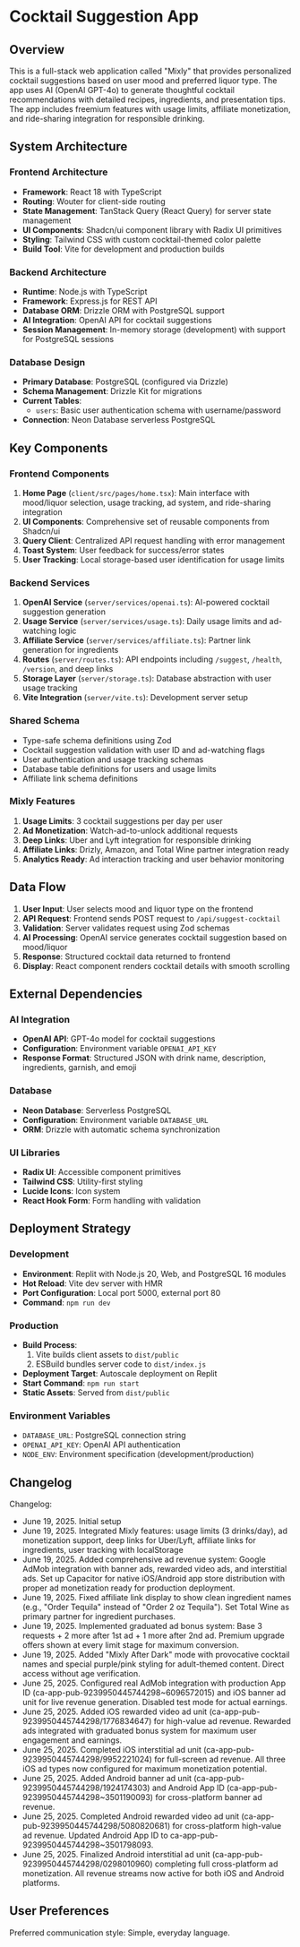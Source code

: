 # Cocktail Suggestion App

## Overview

This is a full-stack web application called "Mixly" that provides personalized cocktail suggestions based on user mood and preferred liquor type. The app uses AI (OpenAI GPT-4o) to generate thoughtful cocktail recommendations with detailed recipes, ingredients, and presentation tips. The app includes freemium features with usage limits, affiliate monetization, and ride-sharing integration for responsible drinking.

## System Architecture

### Frontend Architecture
- **Framework**: React 18 with TypeScript
- **Routing**: Wouter for client-side routing
- **State Management**: TanStack Query (React Query) for server state management
- **UI Components**: Shadcn/ui component library with Radix UI primitives
- **Styling**: Tailwind CSS with custom cocktail-themed color palette
- **Build Tool**: Vite for development and production builds

### Backend Architecture
- **Runtime**: Node.js with TypeScript
- **Framework**: Express.js for REST API
- **Database ORM**: Drizzle ORM with PostgreSQL support
- **AI Integration**: OpenAI API for cocktail suggestions
- **Session Management**: In-memory storage (development) with support for PostgreSQL sessions

### Database Design
- **Primary Database**: PostgreSQL (configured via Drizzle)
- **Schema Management**: Drizzle Kit for migrations
- **Current Tables**:
  - `users`: Basic user authentication schema with username/password
- **Connection**: Neon Database serverless PostgreSQL

## Key Components

### Frontend Components
1. **Home Page** (`client/src/pages/home.tsx`): Main interface with mood/liquor selection, usage tracking, ad system, and ride-sharing integration
2. **UI Components**: Comprehensive set of reusable components from Shadcn/ui
3. **Query Client**: Centralized API request handling with error management
4. **Toast System**: User feedback for success/error states
5. **User Tracking**: Local storage-based user identification for usage limits

### Backend Services
1. **OpenAI Service** (`server/services/openai.ts`): AI-powered cocktail suggestion generation
2. **Usage Service** (`server/services/usage.ts`): Daily usage limits and ad-watching logic
3. **Affiliate Service** (`server/services/affiliate.ts`): Partner link generation for ingredients
4. **Routes** (`server/routes.ts`): API endpoints including `/suggest`, `/health`, `/version`, and deep links
5. **Storage Layer** (`server/storage.ts`): Database abstraction with user usage tracking
6. **Vite Integration** (`server/vite.ts`): Development server setup

### Shared Schema
- Type-safe schema definitions using Zod
- Cocktail suggestion validation with user ID and ad-watching flags
- User authentication and usage tracking schemas
- Database table definitions for users and usage limits
- Affiliate link schema definitions

### Mixly Features
1. **Usage Limits**: 3 cocktail suggestions per day per user
2. **Ad Monetization**: Watch-ad-to-unlock additional requests
3. **Deep Links**: Uber and Lyft integration for responsible drinking
4. **Affiliate Links**: Drizly, Amazon, and Total Wine partner integration ready
5. **Analytics Ready**: Ad interaction tracking and user behavior monitoring

## Data Flow

1. **User Input**: User selects mood and liquor type on the frontend
2. **API Request**: Frontend sends POST request to `/api/suggest-cocktail`
3. **Validation**: Server validates request using Zod schemas
4. **AI Processing**: OpenAI service generates cocktail suggestion based on mood/liquor
5. **Response**: Structured cocktail data returned to frontend
6. **Display**: React component renders cocktail details with smooth scrolling

## External Dependencies

### AI Integration
- **OpenAI API**: GPT-4o model for cocktail suggestions
- **Configuration**: Environment variable `OPENAI_API_KEY`
- **Response Format**: Structured JSON with drink name, description, ingredients, garnish, and emoji

### Database
- **Neon Database**: Serverless PostgreSQL
- **Configuration**: Environment variable `DATABASE_URL`
- **ORM**: Drizzle with automatic schema synchronization

### UI Libraries
- **Radix UI**: Accessible component primitives
- **Tailwind CSS**: Utility-first styling
- **Lucide Icons**: Icon system
- **React Hook Form**: Form handling with validation

## Deployment Strategy

### Development
- **Environment**: Replit with Node.js 20, Web, and PostgreSQL 16 modules
- **Hot Reload**: Vite dev server with HMR
- **Port Configuration**: Local port 5000, external port 80
- **Command**: `npm run dev`

### Production
- **Build Process**: 
  1. Vite builds client assets to `dist/public`
  2. ESBuild bundles server code to `dist/index.js`
- **Deployment Target**: Autoscale deployment on Replit
- **Start Command**: `npm run start`
- **Static Assets**: Served from `dist/public`

### Environment Variables
- `DATABASE_URL`: PostgreSQL connection string
- `OPENAI_API_KEY`: OpenAI API authentication
- `NODE_ENV`: Environment specification (development/production)

## Changelog

Changelog:
- June 19, 2025. Initial setup
- June 19, 2025. Integrated Mixly features: usage limits (3 drinks/day), ad monetization support, deep links for Uber/Lyft, affiliate links for ingredients, user tracking with localStorage
- June 19, 2025. Added comprehensive ad revenue system: Google AdMob integration with banner ads, rewarded video ads, and interstitial ads. Set up Capacitor for native iOS/Android app store distribution with proper ad monetization ready for production deployment.
- June 19, 2025. Fixed affiliate link display to show clean ingredient names (e.g., "Order Tequila" instead of "Order 2 oz Tequila"). Set Total Wine as primary partner for ingredient purchases.
- June 19, 2025. Implemented graduated ad bonus system: Base 3 requests + 2 more after 1st ad + 1 more after 2nd ad. Premium upgrade offers shown at every limit stage for maximum conversion.
- June 19, 2025. Added "Mixly After Dark" mode with provocative cocktail names and special purple/pink styling for adult-themed content. Direct access without age verification.
- June 25, 2025. Configured real AdMob integration with production App ID (ca-app-pub-9239950445744298~6096572015) and iOS banner ad unit for live revenue generation. Disabled test mode for actual earnings.
- June 25, 2025. Added iOS rewarded video ad unit (ca-app-pub-9239950445744298/1776834647) for high-value ad revenue. Rewarded ads integrated with graduated bonus system for maximum user engagement and earnings.
- June 25, 2025. Completed iOS interstitial ad unit (ca-app-pub-9239950445744298/9952221024) for full-screen ad revenue. All three iOS ad types now configured for maximum monetization potential.
- June 25, 2025. Added Android banner ad unit (ca-app-pub-9239950445744298/1924174303) and Android App ID (ca-app-pub-9239950445744298~3501190093) for cross-platform banner ad revenue.
- June 25, 2025. Completed Android rewarded video ad unit (ca-app-pub-9239950445744298/5080820681) for cross-platform high-value ad revenue. Updated Android App ID to ca-app-pub-9239950445744298~3501798093.
- June 25, 2025. Finalized Android interstitial ad unit (ca-app-pub-9239950445744298/0298010960) completing full cross-platform ad monetization. All revenue streams now active for both iOS and Android platforms.

## User Preferences

Preferred communication style: Simple, everyday language.